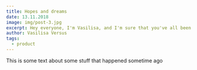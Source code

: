 ```yaml
---
title: Hopes and dreams
date: 13.11.2018
image: img/post-3.jpg
excerpt: Hey everyone, I'm Vasilisa, and I'm sure that you've all been dying to know what I'm up to these days :-) For those of you who don't know me, let me just say a few words about my background and where I'm at.
author: Vasilisa Versus
tags:
  - product
---
```


This is some text about some stuff that happened sometime ago
